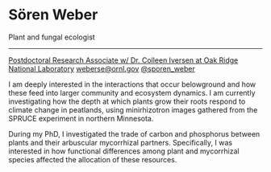 
# Sören Weber
Plant and fungal ecologist
______
[Postdoctoral Research Associate w/ Dr. Colleen Iversen at Oak Ridge National Laboratory](https://www.ornl.gov/staff-profile/soren-e-weber)
weberse@ornl.gov
[@sporen_weber](https://twitter.com/sporen_weber/)


I am deeply interested in the interactions that occur belowground and how these feed into larger community and ecosystem dynamics. I am currently investigating how the depth at which plants grow their roots respond to climate change in peatlands, using minirhizotron images gathered from the SPRUCE experiment in northern Minnesota. 

During my PhD, I investigated the trade of carbon and phosphorus between plants and their arbuscular mycorrhizal partners. Specifically, I was interested in how functional differences among plant and mycorrhizal species affected the allocation of these resources. 
